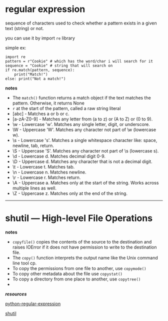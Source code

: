 # regular expression
sequence of characters used to check whether a pattern exists in a given text (string) or not.

you can use it by import `re` library

simple ex: 

    import re
    pattern = r"Cookie" # which has the word/char i will search for it
    sequence = "Cookie" # string that will search on
    if re.match(pattern, sequence):
        print("Match!")
    else: print("Not a match!")

**notes**

- The `match()` function returns a match object if the text matches the pattern. Otherwise, it returns None
- `r` at the start of the pattern, called a raw string literal
- [abc] - Matches a or b or c.
- [a-zA-Z0-9] - Matches any letter from (a to z) or (A to Z) or (0 to 9).
- \w - Lowercase 'w'. Matches any single letter, digit, or underscore.
- \W - Uppercase 'W'. Matches any character not part of \w (lowercase w).
- \s - Lowercase 's'. Matches a single whitespace character like: space, newline, tab, return.
- \S - Uppercase 'S'. Matches any character not part of \s (lowercase s).
- \d - Lowercase d. Matches decimal digit 0-9.
- \D - Uppercase d. Matches any character that is not a decimal digit.
- \t - Lowercase t. Matches tab.
- \n - Lowercase n. Matches newline.
- \r - Lowercase r. Matches return.
- \A - Uppercase a. Matches only at the start of the string. Works across multiple lines as well.
- \Z - Uppercase z. Matches only at the end of the string.


----------------------------


# shutil — High-level File Operations

**notes**

- `copyfile()` copies the contents of the source to the destination and raises IOError if it does not have permission to write to the destination file.
- The `copy()` function interprets the output name like the Unix command line tool cp.
- To copy the permissions from one file to another, use `copymode()` 
- To copy other metadata about the file use `copystat()`
- To copy a directory from one place to another, use `copytree()`
- 



***resources***

[python-regular-expression](https://www.datacamp.com/community/tutorials/python-regular-expression-tutorial)

[shutil](https://pymotw.com/3/shutil/)